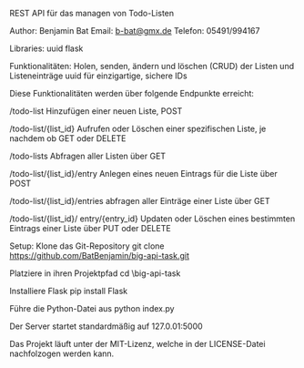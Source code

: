 REST API für das managen von Todo-Listen

Author: Benjamin Bat
Email: b-bat@gmx.de
Telefon: 05491/994167

Libraries:
uuid
flask

Funktionalitäten:
Holen, senden, ändern und löschen (CRUD) der Listen und Listeneinträge
uuid für einzigartige, sichere IDs

Diese Funktionalitäten werden über folgende Endpunkte erreicht:

/todo-list
Hinzufügen einer neuen Liste, POST

/todo-list/{list_id}
Aufrufen oder Löschen einer spezifischen Liste, je nachdem ob GET oder DELETE

/todo-lists
Abfragen aller Listen über GET

/todo-list/{list_id}/entry
Anlegen eines neuen Eintrags für die Liste über POST

/todo-list/{list_id}/entries
abfragen aller Einträge einer Liste über GET

/todo-list/{list_id}/
entry/{entry_id}
Updaten oder Löschen eines bestimmten Eintrags einer Liste über PUT oder DELETE

Setup:
Klone das Git-Repository
git clone https://github.com/BatBenjamin/big-api-task.git

Platziere in ihren Projektpfad
cd <Pfad>\big-api-task

Installiere Flask
pip install Flask

Führe die Python-Datei aus
python index.py

Der Server startet standardmäßig auf 127.0.01:5000

Das Projekt läuft unter der MIT-Lizenz, welche in der LICENSE-Datei nachfolzogen werden kann.

